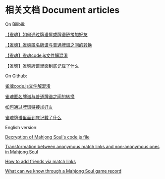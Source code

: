 # 相关文档 Document articles

On Bilibili:

[【雀魂】如何通过牌谱屋或牌谱链接加好友](https://www.bilibili.com/read/cv23616802)

[【雀魂】雀魂匿名牌谱与普通牌谱之间的转换](https://www.bilibili.com/read/cv36066023)

[【雀魂】雀魂code.js文件解混淆](https://www.bilibili.com/read/cv36277616)

[【雀魂】雀魂牌谱里面到底记载了什么](https://www.bilibili.com/read/cv36373732)

On Github:

[雀魂code.js文件解混淆](codejs文件解混淆/README.md)

[雀魂匿名牌谱与普通牌谱之间的转换](匿名牌谱与普通牌谱之间的转换/README.md)

[如何通过牌谱链接加好友](如何通过牌谱链接加好友/README.md)

[雀魂牌谱里面到底记载了什么](牌谱里面到底记载了什么/README.md)

English version:

[Decryption of Mahjong Soul's code.js file](codejs文件解混淆/README_en.md)

[Transformation between anonymous match links and non-anonymous ones in Mahjong Soul](匿名牌谱与普通牌谱之间的转换/README_en.md)

[How to add friends via match links](如何通过牌谱链接加好友/README_en.md)

[What can we know through a Mahjong Soul game record](牌谱里面到底记载了什么/README_en.md)


